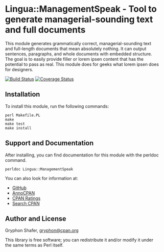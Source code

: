 # Lingua::ManagementSpeak - Tool to generate managerial-sounding text and full documents

This module generates grammatically correct, managerial-sounding text and
full-length documents that mean absolutely nothing. It can output sentences,
paragraphs, and whole documents with embedded structure. The goal is to easily
provide filler or lorem ipsen content that has the potential to pass as real.
This module does for geeks what lorem ipsen does for designers.

[![Build Status](https://travis-ci.org/gryphonshafer/Lingua-ManagementSpeak.svg)](https://travis-ci.org/gryphonshafer/Lingua-ManagementSpeak)
[![Coverage Status](https://coveralls.io/repos/gryphonshafer/Lingua-ManagementSpeak/badge.png)](https://coveralls.io/r/gryphonshafer/Lingua-ManagementSpeak)

## Installation

To install this module, run the following commands:

    perl Makefile.PL
    make
    make test
    make install

## Support and Documentation

After installing, you can find documentation for this module with the
perldoc command.

    perldoc Lingua::ManagementSpeak

You can also look for information at:

- [GitHub](https://github.com/gryphonshafer/Lingua-ManagementSpeak "GitHub")
- [AnnoCPAN](http://annocpan.org/dist/Lingua-ManagementSpeak "AnnoCPAN")
- [CPAN Ratings](http://cpanratings.perl.org/m/Lingua-ManagementSpeak "CPAN Ratings")
- [Search CPAN](http://search.cpan.org/dist/Lingua-ManagementSpeak "Search CPAN")

## Author and License

Gryphon Shafer, [gryphon@cpan.org](mailto:gryphon@cpan.org "Email Gryphon Shafer")

This library is free software; you can redistribute it and/or modify
it under the same terms as Perl itself.
